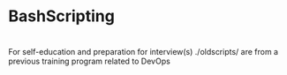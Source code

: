 # BashScripting
#
For self-education and preparation for interview(s)
./oldscripts/ are from a previous training program related to DevOps